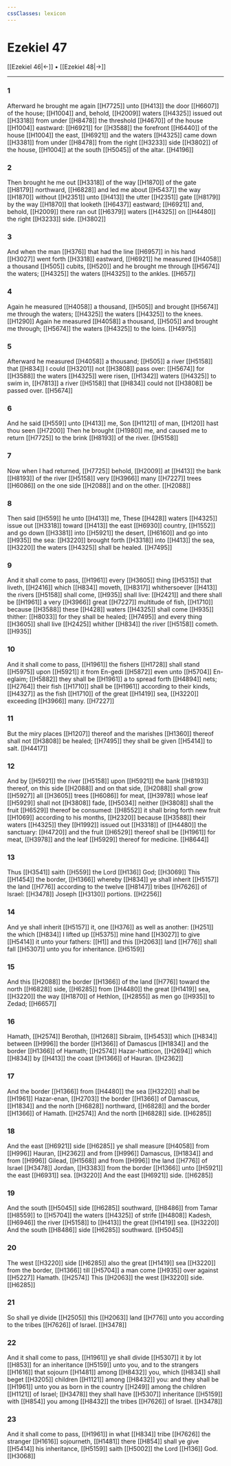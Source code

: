 ```yaml
---
cssClasses: lexicon
---
```

# Ezekiel 47

[[Ezekiel 46|←]] • [[Ezekiel 48|→]]

---

### 1
Afterward he brought me again [[H7725]] unto [[H413]] the door [[H6607]] of the house; [[H1004]] and, behold, [[H2009]] waters [[H4325]] issued out [[H3318]] from under [[H8478]] the threshold [[H4670]] of the house [[H1004]] eastward: [[H6921]] for [[H3588]] the forefront [[H6440]] of the house [[H1004]] the east, [[H6921]] and the waters [[H4325]] came down [[H3381]] from under [[H8478]] from the right [[H3233]] side [[H3802]] of the house, [[H1004]] at the south [[H5045]] of the altar. [[H4196]]

### 2
Then brought he me out [[H3318]] of the way [[H1870]] of the gate [[H8179]] northward, [[H6828]] and led me about [[H5437]] the way [[H1870]] without [[H2351]] unto [[H413]] the utter [[H2351]] gate [[H8179]] by the way [[H1870]] that looketh [[H6437]] eastward; [[H6921]] and, behold, [[H2009]] there ran out [[H6379]] waters [[H4325]] on [[H4480]] the right [[H3233]] side. [[H3802]]

### 3
And when the man [[H376]] that had the line [[H6957]] in his hand [[H3027]] went forth [[H3318]] eastward, [[H6921]] he measured [[H4058]] a thousand [[H505]] cubits, [[H520]] and he brought me through [[H5674]] the waters; [[H4325]] the waters [[H4325]] to the ankles. [[H657]]

### 4
Again he measured [[H4058]] a thousand, [[H505]] and brought [[H5674]] me through the waters; [[H4325]] the waters [[H4325]] to the knees. [[H1290]] Again he measured [[H4058]] a thousand, [[H505]] and brought me through; [[H5674]] the waters [[H4325]] to the loins. [[H4975]]

### 5
Afterward he measured [[H4058]] a thousand; [[H505]] a river [[H5158]] that [[H834]] I could [[H3201]] not [[H3808]] pass over: [[H5674]] for [[H3588]] the waters [[H4325]] were risen, [[H1342]] waters [[H4325]] to swim in, [[H7813]] a river [[H5158]] that [[H834]] could not [[H3808]] be passed over. [[H5674]]

### 6
And he said [[H559]] unto [[H413]] me, Son [[H1121]] of man, [[H120]] hast thou seen [[H7200]] Then he brought [[H1980]] me, and caused me to return [[H7725]] to the brink [[H8193]] of the river. [[H5158]]

### 7
Now when I had returned, [[H7725]] behold, [[H2009]] at [[H413]] the bank [[H8193]] of the river [[H5158]] very [[H3966]] many [[H7227]] trees [[H6086]] on the one side [[H2088]] and on the other. [[H2088]]

### 8
Then said [[H559]] he unto [[H413]] me, These [[H428]] waters [[H4325]] issue out [[H3318]] toward [[H413]] the east [[H6930]] country, [[H1552]] and go down [[H3381]] into [[H5921]] the desert, [[H6160]] and go into [[H935]] the sea: [[H3220]] brought forth [[H3318]] into [[H413]] the sea, [[H3220]] the waters [[H4325]] shall be healed. [[H7495]]

### 9
And it shall come to pass, [[H1961]] every [[H3605]] thing [[H5315]] that liveth, [[H2416]] which [[H834]] moveth, [[H8317]] whithersoever [[H413]] the rivers [[H5158]] shall come, [[H935]] shall live: [[H2421]] and there shall be [[H1961]] a very [[H3966]] great [[H7227]] multitude of fish, [[H1710]] because [[H3588]] these [[H428]] waters [[H4325]] shall come [[H935]] thither: [[H8033]] for they shall be healed; [[H7495]] and every thing [[H3605]] shall live [[H2425]] whither [[H834]] the river [[H5158]] cometh. [[H935]]

### 10
And it shall come to pass, [[H1961]] the fishers [[H1728]] shall stand [[H5975]] upon [[H5921]] it from En-gedi [[H5872]] even unto [[H5704]] En-eglaim; [[H5882]] they shall be [[H1961]] a to spread forth [[H4894]] nets; [[H2764]] their fish [[H1710]] shall be [[H1961]] according to their kinds, [[H4327]] as the fish [[H1710]] of the great [[H1419]] sea, [[H3220]] exceeding [[H3966]] many. [[H7227]]

### 11
But the miry places [[H1207]] thereof and the marishes [[H1360]] thereof shall not [[H3808]] be healed; [[H7495]] they shall be given [[H5414]] to salt. [[H4417]]

### 12
And by [[H5921]] the river [[H5158]] upon [[H5921]] the bank [[H8193]] thereof, on this side [[H2088]] and on that side, [[H2088]] shall grow [[H5927]] all [[H3605]] trees [[H6086]] for meat, [[H3978]] whose leaf [[H5929]] shall not [[H3808]] fade, [[H5034]] neither [[H3808]] shall the fruit [[H6529]] thereof be consumed: [[H8552]] it shall bring forth new fruit [[H1069]] according to his months, [[H2320]] because [[H3588]] their waters [[H4325]] they [[H1992]] issued out [[H3318]] of [[H4480]] the sanctuary: [[H4720]] and the fruit [[H6529]] thereof shall be [[H1961]] for meat, [[H3978]] and the leaf [[H5929]] thereof for medicine. [[H8644]]

### 13
Thus [[H3541]] saith [[H559]] the Lord [[H136]] God; [[H3069]] This [[H1454]] the border, [[H1366]] whereby [[H834]] ye shall inherit [[H5157]] the land [[H776]] according to the twelve [[H8147]] tribes [[H7626]] of Israel: [[H3478]] Joseph [[H3130]] portions. [[H2256]]

### 14
And ye shall inherit [[H5157]] it, one [[H376]] as well as another: [[H251]] the which [[H834]] I lifted up [[H5375]] mine hand [[H3027]] to give [[H5414]] it unto your fathers: [[H1]] and this [[H2063]] land [[H776]] shall fall [[H5307]] unto you for inheritance. [[H5159]]

### 15
And this [[H2088]] the border [[H1366]] of the land [[H776]] toward the north [[H6828]] side, [[H6285]] from [[H4480]] the great [[H1419]] sea, [[H3220]] the way [[H1870]] of Hethlon, [[H2855]] as men go [[H935]] to Zedad; [[H6657]]

### 16
Hamath, [[H2574]] Berothah, [[H1268]] Sibraim, [[H5453]] which [[H834]] between [[H996]] the border [[H1366]] of Damascus [[H1834]] and the border [[H1366]] of Hamath; [[H2574]] Hazar-hatticon, [[H2694]] which [[H834]] by [[H413]] the coast [[H1366]] of Hauran. [[H2362]]

### 17
And the border [[H1366]] from [[H4480]] the sea [[H3220]] shall be [[H1961]] Hazar-enan, [[H2703]] the border [[H1366]] of Damascus, [[H1834]] and the north [[H6828]] northward, [[H6828]] and the border [[H1366]] of Hamath. [[H2574]] And the north [[H6828]] side. [[H6285]]

### 18
And the east [[H6921]] side [[H6285]] ye shall measure [[H4058]] from [[H996]] Hauran, [[H2362]] and from [[H996]] Damascus, [[H1834]] and from [[H996]] Gilead, [[H1568]] and from [[H996]] the land [[H776]] of Israel [[H3478]] Jordan, [[H3383]] from the border [[H1366]] unto [[H5921]] the east [[H6931]] sea. [[H3220]] And the east [[H6921]] side. [[H6285]]

### 19
And the south [[H5045]] side [[H6285]] southward, [[H8486]] from Tamar [[H8559]] to [[H5704]] the waters [[H4325]] of strife [[H4808]] Kadesh, [[H6946]] the river [[H5158]] to [[H413]] the great [[H1419]] sea. [[H3220]] And the south [[H8486]] side [[H6285]] southward. [[H5045]]

### 20
The west [[H3220]] side [[H6285]] also the great [[H1419]] sea [[H3220]] from the border, [[H1366]] till [[H5704]] a man come [[H935]] over against [[H5227]] Hamath. [[H2574]] This [[H2063]] the west [[H3220]] side. [[H6285]]

### 21
So shall ye divide [[H2505]] this [[H2063]] land [[H776]] unto you according to the tribes [[H7626]] of Israel. [[H3478]]

### 22
And it shall come to pass, [[H1961]] ye shall divide [[H5307]]  it by lot [[H853]] for an inheritance [[H5159]] unto you, and to the strangers [[H1616]] that sojourn [[H1481]] among [[H8432]] you, which [[H834]] shall beget [[H3205]] children [[H1121]] among [[H8432]] you: and they shall be [[H1961]] unto you as born in the country [[H249]] among the children [[H1121]] of Israel; [[H3478]] they shall have [[H5307]] inheritance [[H5159]] with [[H854]] you among [[H8432]] the tribes [[H7626]] of Israel. [[H3478]]

### 23
And it shall come to pass, [[H1961]] in what [[H834]] tribe [[H7626]] the stranger [[H1616]] sojourneth, [[H1481]] there [[H854]] shall ye give [[H5414]] his inheritance, [[H5159]] saith [[H5002]] the Lord [[H136]] God. [[H3068]]